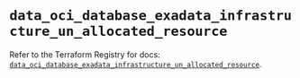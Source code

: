 # `data_oci_database_exadata_infrastructure_un_allocated_resource`

Refer to the Terraform Registry for docs: [`data_oci_database_exadata_infrastructure_un_allocated_resource`](https://registry.terraform.io/providers/hashicorp/oci/7.19.0/docs/data-sources/database_exadata_infrastructure_un_allocated_resource).
